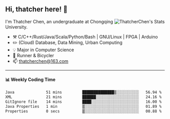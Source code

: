 ## Hi, thatcher here! :wave:

<img align="right" src="https://github-readme-stats.vercel.app/api?username=thatcherchen&title_color=333&text_color=777" alt="ThatcherChen's Stats" >

I'm Thatcher Chen, an undergraduate at Chongqing University.

- :hammer_and_pick:  C/C++/Rust/Java/Scala/Python/Bash | GNU/Linux | FPGA | Arduino
- :pencil2:  (Cloud) Database, Data Mining, Urban Computing
- :bulb:   Major in Computer Science
- :seedling:  Runner & Bicycler
- :mailbox: thatcherchen@163.com

---

#### :bar_chart: Weekly Coding Time

<!--START_SECTION:waka-->

```txt
Java              51 mins         ██████████████▒░░░░░░░░░░   56.94 %
XML               21 mins         ██████░░░░░░░░░░░░░░░░░░░   24.16 %
GitIgnore file    14 mins         ████░░░░░░░░░░░░░░░░░░░░░   16.00 %
Java Properties   1 min           ▒░░░░░░░░░░░░░░░░░░░░░░░░   01.89 %
Properties        0 secs          ▒░░░░░░░░░░░░░░░░░░░░░░░░   00.88 %
```

<!--END_SECTION:waka-->
